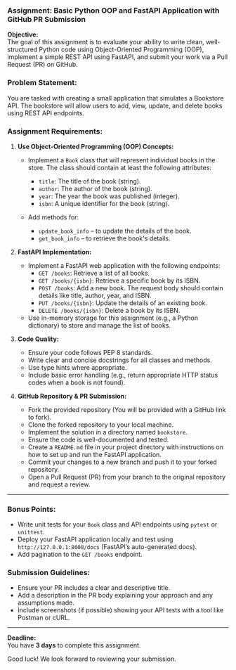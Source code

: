 ### **Assignment: Basic Python OOP and FastAPI Application with GitHub PR Submission**

**Objective:**  
The goal of this assignment is to evaluate your ability to write clean, well-structured Python code using Object-Oriented Programming (OOP), implement a simple REST API using FastAPI, and submit your work via a Pull Request (PR) on GitHub.

### **Problem Statement:**
You are tasked with creating a small application that simulates a Bookstore API. The bookstore will allow users to add, view, update, and delete books using REST API endpoints.

### **Assignment Requirements:**

1. **Use Object-Oriented Programming (OOP) Concepts:**
   - Implement a `Book` class that will represent individual books in the store. The class should contain at least the following attributes:
     - `title`: The title of the book (string).
     - `author`: The author of the book (string).
     - `year`: The year the book was published (integer).
     - `isbn`: A unique identifier for the book (string).

   - Add methods for:
     - `update_book_info` – to update the details of the book.
     - `get_book_info` – to retrieve the book's details.

2. **FastAPI Implementation:**
   - Implement a FastAPI web application with the following endpoints:
     - `GET /books`: Retrieve a list of all books.
     - `GET /books/{isbn}`: Retrieve a specific book by its ISBN.
     - `POST /books`: Add a new book. The request body should contain details like title, author, year, and ISBN.
     - `PUT /books/{isbn}`: Update the details of an existing book.
     - `DELETE /books/{isbn}`: Delete a book by its ISBN.
   - Use in-memory storage for this assignment (e.g., a Python dictionary) to store and manage the list of books.

3. **Code Quality:**
   - Ensure your code follows PEP 8 standards.
   - Write clear and concise docstrings for all classes and methods.
   - Use type hints where appropriate.
   - Include basic error handling (e.g., return appropriate HTTP status codes when a book is not found).

4. **GitHub Repository & PR Submission:**
   - Fork the provided repository (You will be provided with a GitHub link to fork).
   - Clone the forked repository to your local machine.
   - Implement the solution in a directory named `bookstore`.
   - Ensure the code is well-documented and tested.
   - Create a `README.md` file in your project directory with instructions on how to set up and run the FastAPI application.
   - Commit your changes to a new branch and push it to your forked repository.
   - Open a Pull Request (PR) from your branch to the original repository and request a review.

---

### **Bonus Points:**
- Write unit tests for your `Book` class and API endpoints using `pytest` or `unittest`.
- Deploy your FastAPI application locally and test using `http://127.0.0.1:8000/docs` (FastAPI’s auto-generated docs).
- Add pagination to the `GET /books` endpoint.

### **Submission Guidelines:**
- Ensure your PR includes a clear and descriptive title.
- Add a description in the PR body explaining your approach and any assumptions made.
- Include screenshots (if possible) showing your API tests with a tool like Postman or cURL.

---

**Deadline:**  
You have **3 days** to complete this assignment.

Good luck! We look forward to reviewing your submission.

